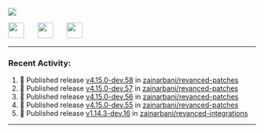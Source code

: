 <p align="left">
  <!-- Typing SVG by DenverCoder1 - https://github.com/DenverCoder1/readme-typing-svg -->
  <a href="https://github.com/DenverCoder1/readme-typing-svg">
    <img src="https://readme-typing-svg.demolab.com/?lines=Hello%2E%2E%2E;Im%20Zain;&font=Fira%20Code&center=false&width=440&height=45&color=00FFFF&vCenter=true&pause=1000&size=22" /></a>
</p>

<p align="left">
  <a href="https://www.youtube.com/@zainarbani"><img width="32px" src="https://www.freeiconspng.com/uploads/youtube-subscribe-png-youtube-subscribe-to-5.png"/></a>
  &#8287;&#8287;&#8287;&#8287;&#8287;
  <a href="mailto:zaintsyariev@gmail.com"><img width="32px" src="https://www.freeiconspng.com/uploads/email-icon--100-flat-vol-2-iconset--graphicloads-18.png"/></a>
  &#8287;&#8287;&#8287;&#8287;&#8287;
  <a href="https://t.me/AnotherZain"><img width="32px" src="https://www.freeiconspng.com/uploads/telegram-icon-1.png"></a>
</p>

---

<h3>Recent Activity:</h3>

<!-- https://github.com/jamesgeorge007/github-activity-readme -->
<!--START_SECTION:activity-->
1. 🚀 Published release [v4.15.0-dev.58](https://github.com/zainarbani/revanced-patches/releases/tag/v4.15.0-dev.58) in [zainarbani/revanced-patches](https://github.com/zainarbani/revanced-patches)
2. 🚀 Published release [v4.15.0-dev.57](https://github.com/zainarbani/revanced-patches/releases/tag/v4.15.0-dev.57) in [zainarbani/revanced-patches](https://github.com/zainarbani/revanced-patches)
3. 🚀 Published release [v4.15.0-dev.56](https://github.com/zainarbani/revanced-patches/releases/tag/v4.15.0-dev.56) in [zainarbani/revanced-patches](https://github.com/zainarbani/revanced-patches)
4. 🚀 Published release [v4.15.0-dev.55](https://github.com/zainarbani/revanced-patches/releases/tag/v4.15.0-dev.55) in [zainarbani/revanced-patches](https://github.com/zainarbani/revanced-patches)
5. 🚀 Published release [v1.14.3-dev.16](https://github.com/zainarbani/revanced-integrations/releases/tag/v1.14.3-dev.16) in [zainarbani/revanced-integrations](https://github.com/zainarbani/revanced-integrations)
<!--END_SECTION:activity-->

---

